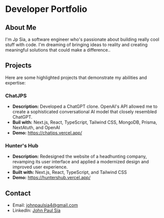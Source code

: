 # Developer Portfolio

## About Me

I'm Jp Sia, a software engineer who's passionate about building really cool stuff with code. I'm dreaming of bringing ideas to reality and creating meaningful solutions that could make a difference..

## Projects

Here are some highlighted projects that demonstrate my abilities and expertise:

### ChatJPS

- **Description:** Developed a ChatGPT clone. OpenAI's API allowed me to create a sophisticated conversational AI model that closely resembled ChatGPT.
- **Buil with:** Next.js, React, TypeScript, Tailwind CSS, MongoDB, Prisma, NextAtuth, and OpenAI
- **Demo:** https://chatjps.vercel.app/

### Hunter's Hub

- **Description:** Redesigned the website of a headhunting company, revamping its user interface and applied a modernized design and improved user experience.
- **Built with:** Next.js, React, TypeScript, and Tailwind CSS
- **Demo:** https://huntershub.vercel.app/

## Contact

- Email: [johnpaulsia4@gmail.com](mailto:johnpaulsia4@gmail.com)
- LinkedIn: [John Paul Sia](https://www.linkedin.com/in/john-paul-sia-551224146/)
